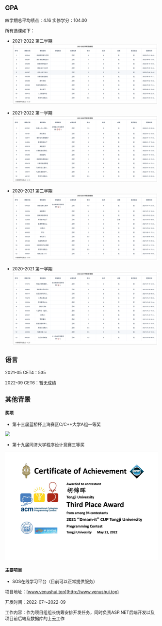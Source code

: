 ## GPA

四学期总平均绩点：4.16 实修学分：104.00

所有选课如下：

- 2021-2022 第二学期
![](./Resources/2021-2022-2.png)

- 2021-2022 第一学期
![](./Resources/2021-2022-1.png)

- 2020-2021 第二学期
![](./Resources/2020-2021-2.png)

- 2020-2021 第一学期
![](./Resources/2020-2021-1.png)

## 语言

2021-05 CET4：535

2022-09 CET6：暂无成绩

## 其他背景

#### 奖项

- 第十三届蓝桥杯上海赛区C/C++大学A组一等奖

![](./Resources/lanqiao.jpg)

- 第十九届同济大学程序设计竞赛三等奖

![](./Resources/TJUCCPC.png)

#### 主要项目

- SOS在线学习平台（目前可以正常提供服务）

项目地址：[www.venushui.top](http://www.venushui.top)

开发时间：2022-07～2022-09

工作内容：作为项目组组长统筹安排开发任务，同时负责ASP.NET后端开发以及项目前后端及数据库的上云工作
